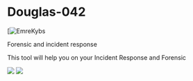 # Douglas-042
[![EmreKybs](https://img.shields.io/badge/MadeBy-EmreKybs-blue)


Forensic and incident response

This tool will help you on your Incident Response and Forensic

<img src="https://github.com/emrekybs/Douglas-042/blob/main/gif.png">

<img src="https://github.com/emrekybs/Douglas-042/blob/main/png.jpg">
